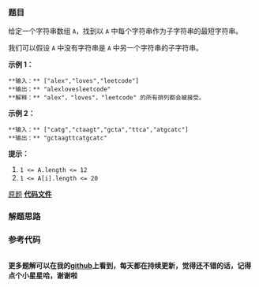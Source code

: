 ### 题目
给定一个字符串数组 `A`，找到以 `A` 中每个字符串作为子字符串的最短字符串。

我们可以假设 `A` 中没有字符串是 `A` 中另一个字符串的子字符串。



**示例 1：**

    
    
    **输入：** ["alex","loves","leetcode"]
    **输出：** "alexlovesleetcode"
    **解释：** "alex"，"loves"，"leetcode" 的所有排列都会被接受。

**示例 2：**

    
    
    **输入：** ["catg","ctaagt","gcta","ttca","atgcatc"]
    **输出：** "gctaagttcatgcatc"



**提示：**

  1. `1 <= A.length <= 12`
  2. `1 <= A[i].length <= 20`



[原题](https://leetcode-cn.com/problems/find-the-shortest-superstring/)    **[代码文件]()**


### 解题思路




### 参考代码

```go


```




**更多题解可以在我的[github](https://github.com/LZH139/leetcode_Go)上看到，每天都在持续更新，觉得还不错的话，记得点个小星星哈，谢谢啦**
